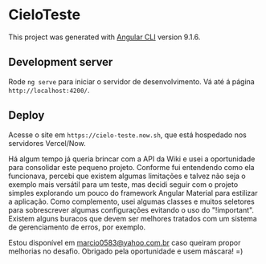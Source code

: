 # CieloTeste

This project was generated with [Angular CLI](https://github.com/angular/angular-cli) version 9.1.6.

## Development server

Rode `ng serve` para iniciar o servidor de desenvolvimento. Vá até á página `http://localhost:4200/`.

## Deploy

Acesse o site em `https://cielo-teste.now.sh`, que está hospedado nos servidores Vercel/Now.  


Há algum tempo já queria brincar com a API da Wiki e usei a oportunidade para consolidar este pequeno projeto. 
Conforme fui entendendo como ela funcionava, percebi que existem algumas limitações e talvez não seja o exemplo mais 
versátil para um teste, mas decidi seguir com o projeto simples explorando um pouco do framework Angular Material 
para estilizar a aplicação. Como complemento, usei algumas classes e muitos seletores para sobrescrever algumas 
configurações evitando o uso do "!important". 
Existem alguns buracos que devem ser melhores tratados com um sistema de gerenciamento de erros, por exemplo. 

Estou disponível em marcio0583@yahoo.com.br caso queiram propor melhorias no desafio. 
Obrigado pela oportunidade e usem máscara! =)
